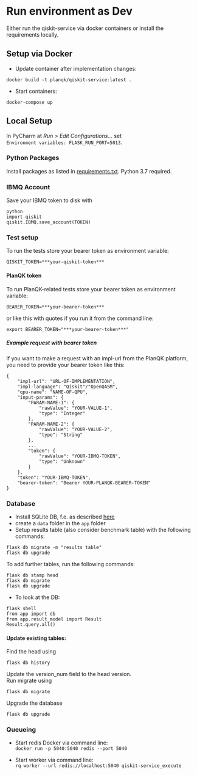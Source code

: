 # Run environment as Dev

Either run the qiskit-service via docker containers or install the requirements locally.

## Setup via Docker
* Update container after implementation changes:
```
docker build -t planqk/qiskit-service:latest .
```

* Start containers:
```
docker-compose up
```
## Local Setup
In PyCharm at _Run > Edit Configurations..._ set  
`Environment variables: FLASK_RUN_PORT=5013`.

### Python Packages
Install packages as listed in [requirements.txt](https://github.com/PlanQK/qiskit-service/blob/master/requirements.txt).
Python 3.7 required.

### IBMQ Account
Save your IBMQ token to disk with
```
python
import qiskit
qiskit.IBMQ.save_account(TOKEN)
```

### Test setup
To run the tests store your bearer token as environment variable:  
```
QISKIT_TOKEN=***your-qiskit-token***
```

#### PlanQK token
To run PlanQK-related tests store your bearer token as environment variable:
```
BEARER_TOKEN=***your-bearer-token***
```
or like this with quotes if you run it from the command line:
```
export BEARER_TOKEN="***your-bearer-token***"
```

##### Example request with bearer token
If you want to make a request with an impl-url from the PlanQK platform, you need to provide your bearer token like this:
```
{  
    "impl-url": "URL-OF-IMPLEMENTATION",
    "impl-language": "Qiskit"/"OpenQASM",
    "qpu-name": "NAME-OF-QPU",
    "input-params": {
        "PARAM-NAME-1": {
            "rawValue": "YOUR-VALUE-1",
            "type": "Integer"
        },
        "PARAM-NAME-2": {
            "rawValue": "YOUR-VALUE-2",
            "type": "String"
        },
        ...
        "token": {
            "rawValue": "YOUR-IBMQ-TOKEN",
            "type": "Unknown"
        }
    },
    "token": "YOUR-IBMQ-TOKEN",
    "bearer-token": "Bearer YOUR-PLANQK-BEARER-TOKEN"
}
```
### Database
* Install SQLite DB, f.e. as described [here](https://blog.miguelgrinberg.com/post/the-flask-mega-tutorial-part-iv-database)
* create a `data` folder in the `app` folder
* Setup results table (also consider benchmark table) with the following commands:
```
flask db migrate -m "results table"
flask db upgrade
```

To add further tables, run the following commands:  
```
flask db stamp head
flask db migrate
flask db upgrade
```

* To look at the DB:
```
flask shell
from app import db
from app.result_model import Result
Result.query.all()
```

#### Update existing tables:
Find the head using 
```
flask db history
```
Update the version_num field to the head version.  
Run migrate using
```
flask db migrate
```
Upgrade the database 
```
flask db upgrade
```

### Queueing
* Start redis Docker via command line:  
`docker run -p 5040:5040 redis --port 5040`

* Start worker via command line:  
`rq worker --url redis://localhost:5040 qiskit-service_execute`